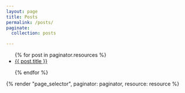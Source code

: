 ```yaml
---
layout: page
title: Posts
permalink: /posts/
paginate:
  collection: posts

---
```

<ul class="post-list">
  {% for post in paginator.resources  %}
    <li>
     <a href="{{ post.relative_url }}">{{ post.title }}</a>
     <p> <sl-format-date date="{{post.date}}" month="long" day="numeric" year="numeric"></sl-format-date></p>
    </li>
  {% endfor %}
</ul>

{% render "page_selector", paginator: paginator, resource: resource %}


<!-- If you have a lot of posts, you may want to consider adding [pagination](https://www.bridgetownrb.com/docs/content/pagination)! -->
